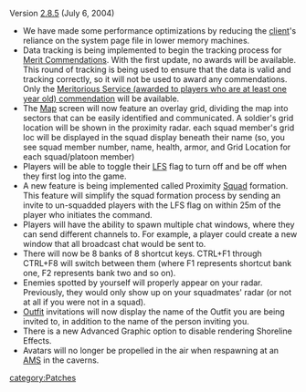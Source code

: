 Version [2.8.5](2.md.8.5) (July 6, 2004)

- We have made some performance optimizations by reducing the
  [client](client.md)'s reliance on the system page file in
  lower memory machines.
- Data tracking is being implemented to begin the tracking process for
  [Merit Commendations](Merit_Commendation.md). With the first
  update, no awards will be available. This round of tracking is being
  used to ensure that the data is valid and tracking correctly, so it
  will not be used to award any commendations. Only the [Meritorious
  Service (awarded to players who are at least one year old)
  commendation](Term_of_Service.md) will be available.
- The [Map](Continental_Map.md) screen will now feature an
  overlay grid, dividing the map into sectors that can be easily
  identified and communicated. A soldier's grid location will be shown
  in the proximity radar. each squad member's grid loc will be
  displayed in the squad display beneath their name (so, you see squad
  member number, name, health, armor, and Grid Location for each
  squad/platoon member)
- Players will be able to toggle their [LFS](LFS.md) flag to
  turn off and be off when they first log into the game.
- A new feature is being implemented called Proximity
  [Squad](Squad.md) formation. This feature will simplify the
  squad formation process by sending an invite to un-squadded players
  with the LFS flag on within 25m of the player who initiates the
  command.
- Players will have the ability to spawn multiple chat windows, where
  they can send different channels to. For example, a player could
  create a new window that all broadcast chat would be sent to.
- There will now be 8 banks of 8 shortcut keys. CTRL+F1 through
  CTRL+F8 will switch between them (where F1 represents shortcut bank
  one, F2 represents bank two and so on).
- Enemies spotted by yourself will properly appear on your radar.
  Previously, they would only show up on your squadmates' radar (or
  not at all if you were not in a squad).
- [Outfit](Outfit.md) invitations will now display the name of
  the Outfit you are being invited to, in addition to the name of the
  person inviting you.
- There is a new Advanced Graphic option to disable rendering
  Shoreline Effects.
- Avatars will no longer be propelled in the air when respawning at an
  [AMS](AMS.md) in the caverns.

[category:Patches](category:Patches.md)
